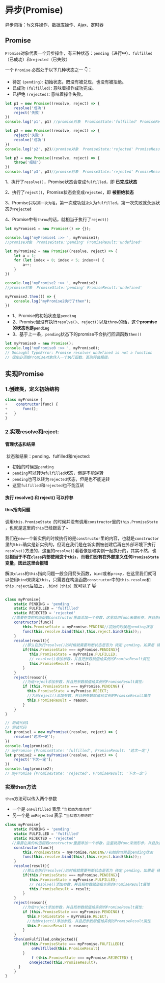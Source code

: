 # 异步(Promise)

异步包括：fs文件操作、数据库操作、Ajax、定时器

## Promise

​	`Promise`对象代表一个异步操作，有三种状态：`pending`（进行中）、`fulfilled`（已成功）和`rejected`（已失败）

一个 `Promise` 必然处于以下几种状态之一 👇：

- 待定 `(pending)`: 初始状态，既没有被兑现，也没有被拒绝。
- 已成功 `(fulfilled)`: 意味着操作成功完成。
- 已拒绝 `(rejected)`: 意味着操作失败。

```javascript
let p1 = new Promise((resolve, reject) => {
    resolve('成功')
    reject('失败')
})
console.log('p1', p1) //promise对象  PromiseState:'fulfilled' PromiseResult:'成功'

let p2 = new Promise((resolve, reject) => {
    reject('失败')
    resolve('成功')
})
console.log('p2', p2)//promise对象  PromiseState:'rejected' PromiseResult:'失败'

let p3 = new Promise((resolve, reject) => {
    throw('报错')
})
console.log('p3', p3)//promise对象  PromiseState:'rejected' PromiseResult:'报错'
```

1、执行了`resolve()`，Promise状态会变成`fulfilled`，即 **已完成状态**

2、执行了`reject()`，Promise状态会变成`rejected`，即 **被拒绝状态**

3、Promise只以`第一次为准`，第一次成功就`永久`为`fulfilled`，第一次失败就永远状态为`rejected`

4、Promise中有`throw`的话，就相当于执行了`reject()`

```javascript
let myPromise1 = new Promise(() => {});

console.log('myPromise1 :>> ', myPromise1);
//promise对象  PromiseState:'pending' PromiseResult:'undefined'

let myPromise2 = new Promise((resolve, reject) => {
    let a = 1;
    for (let index = 0; index < 5; index++) {
        a++;
    }
})

console.log('myPromise2 :>> ', myPromise2) 
//promise对象  PromiseState:'pending' PromiseResult:'undefined'

myPromise2.then(() => {
    console.log("myPromise2执行了then");
})

```

- 1、Promise的初始状态是`pending`
- 2、Promise里没有执行`resolve()`、`reject()`以及`throw`的话，这个**promise的状态也是`pending`**
- 3、基于上一条，`pending`状态下的promise不会执行回调函数`then()`

```javascript
let myPromise0 = new Promise();
console.log('myPromise0 :>> ', myPromise0);
// Uncaught TypeError: Promise resolver undefined is not a function
// 规定必须给Promise对象传入一个执行函数，否则将会报错。
```

## 实现Promise

### 1.创建类，定义初始结构

```javascript
class myPromise {
+    constructor(func) {
+       func();
+   }
}
```

### 2.实现resolve和reject:

#### 管理状态和结果

​	状态和结果：pending、fulfilled和rejected:

- 初始的时候是`pending`
- `pending`可以转为`fulfilled`状态，但是不能逆转
- `pending`也可以转为`rejected`状态，但是也不能逆转
- 这里`fulfilled`和`rejected`也不能互转

#### 执行 resolve() 和 reject() 可以传参

#### this指向问题

调用`this.PromiseState `的时候并没有调用`constructor`里的`this.PromiseState `，也就是这里的`this`已经跟丢了~

我们在`new`一个新实例的时候执行的是`constructor`里的内容，也就是`constructor`里的`this`确实是新实例的，但现在我们是在新实例被创建后再在外部环境下执行`resolve()`方法的，这里的`resolve()`看着像是和实例一起执行的，其实不然，也就**相当于不在`class`内部使用这个`this`**，而**我们没有在外部定义任何`PromiseState `变量，因此这里会报错**

解决`class`的`this`指向问题一般会用箭头函数，`bind`或者`proxy`，在这里我们就可以使用`bind`来绑定`this`，只需要在构造函数`constructor`中的`this.resolve`和`this.reject`后加上，`.bind（this）`就可以了 😺

```javascript

class myPromise{
    static PENDING = 'pending'
    static FULFILLED = 'fulfilled'
    static REJECTED = 'rejected'
   //需要在类的构造函数constructor里面添加一个参数，这里就用func来做形参，并且执行一下这个参数
    constructor(func){
        this.PromiseState = myPromise.PENDING//初始的时候是pending状态
        func(this.resolve.bind(this),this.reject.bind(this));;
    }
    resolve(result){
        //那么在执行resolve()的时候就需要判断状态是否为 待定 pending，如果是 待定 pending的话就			把状态改为 成功 fulfilled:
        if(this.PromiseState === myPromise.PENDING){
           this.PromiseState = myPromise.FULFILLED;
           // resolve()添加参数，并且把参数赋值给实例的PromiseResult属性
           this.PromiseResult = result; 
        }
    }
    reject(reason){
      	//为给reject添加参数，并且把参数赋值给实例的PromiseResult属性:
        if (this.PromiseState === myPromise.PENDING) {
          this.PromiseState = myPromise.REJECT;
          //为给reject()添加参数，并且把参数赋值给实例的PromiseResult属性
          this.PromiseResult = reason;
        }
    }
}

// 测试代码1
// 测试代码
let promise1 = new myPromise((resolve, reject) => {
    resolve('这次一定');
})
console.log(promise1); 
// myPromise {PromiseState: 'fulfilled', PromiseResult: '这次一定'}
let promise2 = new myPromise((resolve, reject) => {
    reject('下次一定');
})
console.log(promise2); 
// myPromise {PromiseState: 'rejected', PromiseResult: '下次一定'}

```

### 实现then方法

`then`方法可以传入两个参数

- 一个是 `onFulfilled` 表示 `“当状态为成功时”`
- 另一个是 `onRejected` 表示 `“当状态为拒绝时”`



```javascript
class myPromise{
    static PENDING = 'pending'
    static FULFILLED = 'fulfilled'
    static REJECTED = 'rejected'
   //需要在类的构造函数constructor里面添加一个参数，这里就用func来做形参，并且执行一下这个参数
    constructor(func){
        this.PromiseState = myPromise.PENDING//初始的时候是pending状态
        func(this.resolve.bind(this),this.reject.bind(this));;
    }
    resolve(result){
        //那么在执行resolve()的时候就需要判断状态是否为 待定 pending，如果是 待定 pending的话就			把状态改为 成功 fulfilled:
        if(this.PromiseState === myPromise.PENDING){
           this.PromiseState = myPromise.FULFILLED;
           // resolve()添加参数，并且把参数赋值给实例的PromiseResult属性
           this.PromiseResult = result; 
        }
    }
    reject(reason){
      	//为给reject添加参数，并且把参数赋值给实例的PromiseResult属性:
        if (this.PromiseState === myPromise.PENDING) {
          this.PromiseState = myPromise.REJECT;
          //为给reject()添加参数，并且把参数赋值给实例的PromiseResult属性
          this.PromiseResult = reason;
        }
    }
	then(onFulfilled,onRejected){
        if(this.PromiseState === myPromise.FULFILLED){
            onFulfilled(this.PromiseResult)
        }
            f (this.PromiseState === myPromise.REJECTED) {
           onRejected(this.PromiseResult);
      }
    }
}
```

